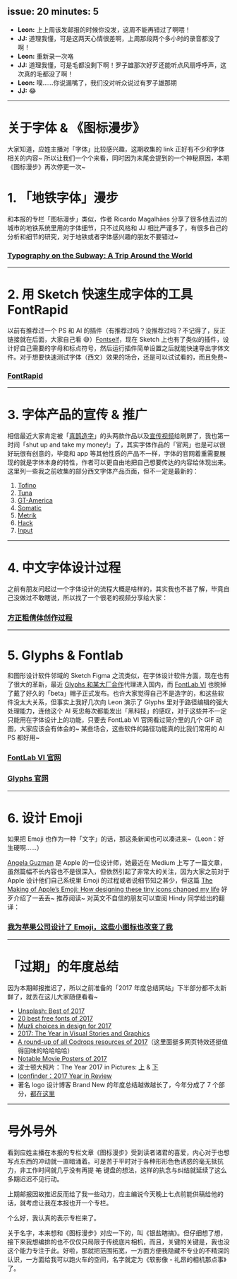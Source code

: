 issue: 20
minutes: 5
---

- **Leon:** 上上周该发邮报的时候你没发，这周不能再错过了啊喂！
- **JJ:** 道理我懂，可是这两天心情很差啊，上周那段两个多小时的录音都没了啊！
- **Leon:** 重新录一次咯
- **JJ:** 道理我懂，可是毛都没剩下啊！罗子雄那次好歹还能听点风扇呼呼声，这次真的毛都没了啊！
- **Leon:** 噗……你说漏嘴了，我们没对听众说过有罗子雄那期
- **JJ:** 😂

---

# 关于字体 & 《图标漫步》
大家知道，应姓主播对「字体」比较感兴趣，这期收集的 link 正好有不少和字体相关的内容~ 所以让我们一个个来看，同时因为末尾会提到的一个神秘原因，本期《图标漫步》再次停更一次~

# 1. 「地铁字体」漫步
和本报的专栏「图标漫步」类似，作者 Ricardo Magalhães 分享了很多他去过的城市的地铁系统里用的字体细节，只不过风格和 JJ 相比严谨多了，有很多自己的分析和细节的研究，对于地铁或者字体感兴趣的朋友不要错过~
### [Typography on the Subway: A Trip Around the World](https://blog.prototypr.io/typography-on-the-subway-a-trip-around-the-world-463788a76a57)

---

# 2. 用 Sketch 快速生成字体的工具 FontRapid
以前有推荐过一个 PS 和 AI 的插件（有推荐过吗？没推荐过吗？不记得了，反正链接就在后面，大家自己看 😅）[Fontself](https://www.fontself.com/)，现在 Sketch 上也有了类似的插件，设计好自己需要的字母和标点符号，然后运行插件简单设置之后就能快速导出字体文件。对于想要快速测试字体（西文）效果的场合，还是可以试试看的，而且免费~
### [FontRapid](https://fontrapid.com/)
---

# 3. 字体产品的宣传 & 推广
相信最近大家肯定被「[喜鹊造字](https://weibo.com/u/6399398256)」的头两款作品以及[宣传视频](https://www.bilibili.com/video/av17444261/)给刷屏了，我也第一时间「shut up and take my money!」了，其实字体作品的「官网」也是可以很好玩很有创意的，毕竟和 app 等其他性质的产品不一样，字体的官网着重需要展现的就是字体本身的特性，作者可以更自由地把自己想要传达的内容给体现出来。这里列一些我之前收集的部分西文字体产品页面，但不一定是最新的：
1. [Tofino](http://tofino.losttype.com/)
2. [Tuna](http://tuna-typeface.com/)
3. [GT-America](http://gt-america.com/)
4. [Somatic](https://www.behance.net/gallery/42730181/Somatic-Free-Font)
5. [Metrik](https://petertait.com/work/metrik)
6. [Hack](http://sourcefoundry.org/hack/)
7. [Input](http://input.fontbureau.com/)

---

# 4. 中文字体设计过程
之前有朋友问起过一个字体设计的流程大概是啥样的，其实我也不甚了解，毕竟自己没做过不敢瞎说，所以找了一个很老的视频分享给大家：
### [方正粗倩体创作过程](http://v.youku.com/v_show/id_XMzg2NjQ1MzM2.html)

---

# 5. Glyphs & Fontlab
和图形设计软件邻域的 Sketch Figma 之流类似，在字体设计软件方面，现在也有了很大的革新，最近 [Glyphs 和某大厂合作](http://www.sohu.com/a/216930763_671708)代理进入国内，而 [FontLab VI](https://www.fontlab.com/font-editor/fontlab-vi/) 也脱掉了戴了好久的「beta」帽子正式发布。也许大家觉得自己不是造字的，和这些软件没太大关系，但事实上我好几次向 Leon 演示了 Glyphs 里对于路径编辑的强大处理能力，连他这个 AI 死忠每次都能发出「黑科技」的感叹，对于这些并不一定只能用在字体设计上的功能，只要去 FontLab VI 官网看过简介里的几个 GIF 动图，大家应该会有体会的~ 某些场合，这些软件的路径功能真的比我们常用的 AI PS 都好用~
### [FontLab VI 官网](https://www.fontlab.com/font-editor/fontlab-vi/)
### [Glyphs 官网](https://glyphsapp.com/)

---

# 6. 设计 Emoji
如果把 Emoji 也作为一种「文字」的话，那这条新闻也可以凑进来~（Leon：好生硬啊……）

[Angela Guzman](https://twitter.com/agzmn) 是 Apple 的一位设计师，她最近在 Medium 上写了一篇文章，虽然篇幅不长内容也不是很深入，但依然引起了非常大的关注，因为大家之前对于 Apple 设计他们自己系统里 Emoji 的过程或者说细节知之甚少，但这篇 [The Making of Apple’s Emoji: How designing these tiny icons changed my life](https://medium.com/@agzmn/the-making-of-apples-emoji-how-designing-these-tiny-icons-changed-my-life-16317250a9ee) 好歹介绍了一丢丢~ 推荐阅读~ 对英文不自信的朋友可以查阅 Hindy 同学给出的翻译：
### [我为苹果公司设计了 Emoji，这些小图标也改变了我](http://uicircle.club/a/116)

---

# 「过期」的年度总结
因为本期邮报推迟了，所以之前准备的「2017 年度总结网站」下半部分都不太新鲜了，就丢在这儿大家随便看看~
* [Unsplash: Best of 2017](https://medium.com/unsplash/unsplash-best-of-2017-eb36ee81236)
* [20 best free fonts of 2017](http://www.creativebloq.com/features/10-new-free-fonts-for-2017)
* [Muzli choices in design for 2017](https://medium.muz.li/muzli-choices-in-design-for-2017-8d9105f7af14)
* [2017: The Year in Visual Stories and Graphics](https://www.nytimes.com/interactive/2017/12/21/us/2017-year-in-graphics.html)
* [A round-up of all Codrops resources of 2017](https://tympanus.net/codrops2017/)（这里面挺多网页特效还挺值得回味的哈哈哈哈）
* [Notable Movie Posters of 2017](https://www.subtraction.com/2017/12/29/notable-movie-posters-of-2017/)
* 波士顿大照片：The Year 2017 in Pictures: [上](https://www.bostonglobe.com/news/bigpicture/2017/12/27/the-year-pictures-part/sTuoqKJ3fFkr2utBcdtJUN/story.html?p1=BP_Headline) & [下](https://www.bostonglobe.com/news/bigpicture/2017/12/29/the-year-pictures-part/2CxvMfaKrvkPgT96LtyXfO/story.html?p1=BP_Headline)
* [Iconfinder：2017 Year in Review](https://www.iconfinder.com/2017-in-review)
* 著名 logo 设计博客 Brand New 的年度总结越做越长了，今年分成了 7 个部分，[都在这里](https://www.underconsideration.com/brandnew/archives/the_best_and_worst_identities_of_2017_in_case_you_missed_it.php)

---

# 号外号外
看到应姓主播在本报的专栏文章《图标漫步》受到读者诸君的喜爱，内心对于也想写点东西的冲动就一直暗涌着。可是苦于平时对于各种形形色色诱惑的毫无抵抗力，非工作时间就几乎没有再提 ~~笔~~ 键盘的想法，这样的执念与纠结就延续了这么多期迟迟不见行动。

上期邮报因故推迟反而给了我一些动力，应主编说今天晚上七点前能供稿给他的话，就考虑让我在本报也开一个专栏。

个么好，我认真的表示专栏来了。

关于名字，本来想和《图标漫步》对应一下的，叫《银盐瞎搞》。但仔细想了想，接下来我想编排的也不仅仅只局限于传统底片相机，而且，关键的关键是，我也没这个能力专注于此。好啦，那就把范围拓宽，一方面方便我隐藏不专业的不精深的认识，一方面给我可以跑火车的空间，名字就定为《软影像 - 礼昂的相机那点事》了。